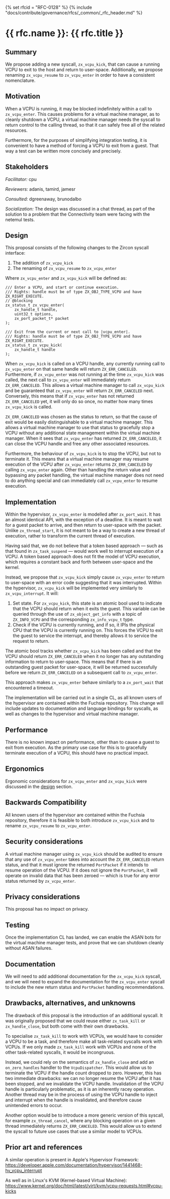 <!-- mdformat off(templates not supported) -->
{% set rfcid = "RFC-0128" %}
{% include "docs/contribute/governance/rfcs/_common/_rfc_header.md" %}
# {{ rfc.name }}: {{ rfc.title }}
<!-- SET the `rfcid` VAR ABOVE. DO NOT EDIT ANYTHING ELSE ABOVE THIS LINE. -->

<!-- mdformat on -->

<!-- This should begin with an H2 element (for example, ## Summary).-->

## Summary

We propose adding a new syscall, `zx_vcpu_kick`, that can cause a running VCPU
to exit to the host and return to user-space. Additionally, we propose renaming
`zx_vcpu_resume` to `zx_vcpu_enter` in order to have a consistent nomenclature.

## Motivation

When a VCPU is running, it may be blocked indefinitely within a call to
`zx_vcpu_enter`. This causes problems for a virtual machine manager, as to
cleanly shutdown a VCPU, a virtual machine manager needs the syscall to return
control to the calling thread, so that it can safely free all of the related
resources.

Furthermore, for the purposes of simplifying integration testing, it is
convenient to have a method of forcing a VCPU to exit from a guest. That way a
test can be written more concisely and precisely.

## Stakeholders

_Facilitator:_ cpu

_Reviewers:_ adanis, tamird, jamesr

_Consulted:_ dgreenaway, brunodalbo

_Socialization:_ The design was discussed in a chat thread, as part of the
solution to a problem that the Connectivity team were facing with the netemul
tests.

## Design

This proposal consists of the following changes to the Zircon syscall interface:

  1. The addition of `zx_vcpu_kick`
  1. The renaming of `zx_vcpu_resume` to `zx_vcpu_enter`

Where `zx_vcpu_enter` and `zx_vcpu_kick` will be defined as:

```fidl
/// Enter a VCPU, and start or continue execution.
/// Rights: handle must be of type ZX_OBJ_TYPE_VCPU and have ZX_RIGHT_EXECUTE.
// @blocking
zx_status_t zx_vcpu_enter(
    zx_handle_t handle,
    uint32_t options,
    zx_port_packet_t* packet
);

/// Exit from the current or next call to |vcpu_enter|.
/// Rights: handle must be of type ZX_OBJ_TYPE_VCPU and have ZX_RIGHT_EXECUTE.
zx_status_t zx_vcpu_kick(
    zx_handle_t handle
);
```

When `zx_vcpu_kick` is called on a VCPU handle, any currently running call to
`zx_vcpu_enter` on that same handle will return `ZX_ERR_CANCELED`. Furthermore,
if `zx_vcpu_enter` was not running at the time `zx_vcpu_kick` was called, the
next call to `zx_vcpu_enter` will immediately return `ZX_ERR_CANCELED`. This
allows a virtual machine manager to call `zx_vcpu_kick` and be guaranteed that
`zx_vcpu_enter` will return `ZX_ERR_CANCELED` next. Conversely, this means that
if `zx_vcpu_enter` has not returned `ZX_ERR_CANCELED` yet, it will only do so
once, no matter how many times `zx_vcpu_kick` is called.

`ZX_ERR_CANCELED` was chosen as the status to return, so that the cause of exit
would be easily distinguishable to a virtual machine manager. This allows a
virtual machine manager to use that status to gracefully stop a VCPU without any
additional state management within the virtual machine manager. When it sees
that `zx_vcpu_enter` has returned `ZX_ERR_CANCELED`, it can close the VCPU
handle and free any other associated resources.

Furthermore, the behaviour of `zx_vcpu_kick` is to stop the VCPU, but not to
terminate it. This means that a virtual machine manager may resume execution of
the VCPU after `zx_vcpu_enter` returns `ZX_ERR_CANCELED` by calling
`zx_vcpu_enter` again. Other than handling the return value and bypassing any
packet handling, the virtual machine manager does not need to do anything
special and can immediately call `zx_vcpu_enter` to resume execution.

## Implementation

Within the hypervisor, `zx_vcpu_enter` is modelled after `zx_port_wait`. It has
an almost identical API, with the exception of a deadline. It is meant to wait
for a guest packet to arrive, and then return to user-space with the packet.
Unlike `zx_thread_start`, it is not meant to be a way to create a new thread of
execution, rather to transform the current thread of execution.

Having said that, we do not believe that a token based approach — such as that
found in `zx_task_suspend` — would work well to interrupt execution of a VCPU. A
token based approach does not fit the model of VCPU execution, which requires a
constant back and forth between user-space and the kernel.

Instead, we propose that `zx_vcpu_kick` simply cause `zx_vcpu_enter` to return
to user-space with an error code suggesting that it was interrupted. Within the
hypervisor, `zx_vcpu_kick` will be implemented very similarly to
`zx_vcpu_interrupt`. It will:

  1. Set state. For `zx_vcpu_kick`, this state is an atomic bool used to
     indicate that the VCPU should return when it exits the guest. This variable
     can be queried through the use of `zx_object_get_info` with a topic of
     `ZX_INFO_VCPU` and the corresponding `zx_info_vcpu_t` type.
  2. Check if the VCPU is currently running, and if so, it IPIs the physical CPU
     that the VCPU is currently running on. This forces the VCPU to exit the
     guest to service the interrupt, and thereby allows it to service the
     request to return.

The atomic bool tracks whether `zx_vcpu_kick` has been called and that the VCPU
should return `ZX_ERR_CANCELED` when it no longer has any outstanding
information to return to user-space. This means that if there is an outstanding
guest packet for user-space, it will be returned successfully before we return
`ZX_ERR_CANCELED` on a subsequent call to `zx_vcpu_enter`.

This approach makes `zx_vcpu_enter` behave similarly to a `zx_port_wait` that
encountered a timeout.

The implementation will be carried out in a single CL, as all known users of the
hypervisor are contained within the Fuchsia repository. This change will include
updates to documentation and language bindings for syscalls, as well as changes
to the hypervisor and virtual machine manager.

## Performance

There is no known impact on performance, other than to cause a guest to exit
from execution. As the primary use case for this is to gracefully terminate
execution of a VCPU, this should have no practical impact.

## Ergonomics

Ergonomic considerations for `zx_vcpu_enter` and `zx_vcpu_kick` were discussed
in the [design](#design) section.

## Backwards Compatibility

All known users of the hypervisor are contained within the Fuchsia repository,
therefore it is feasible to both introduce `zx_vcpu_kick` and to rename
`zx_vcpu_resume` to `zx_vcpu_enter`.

## Security considerations

A virtual machine manager using `zx_vcpu_kick` should be audited to ensure that
any use of `zx_vcpu_enter` takes into account the `ZX_ERR_CANCELED` return
status, and that it must ignore the returned `PortPacket` if it intends to
resume operation of the VCPU. If it does not ignore the `PortPacket`, it will
operate on invalid data that has been zeroed — which is true for any error
status returned by `zx_vcpu_enter`.

## Privacy considerations

This proposal has no impact on privacy.

## Testing

Once the implementation CL has landed, we can enable the ASAN bots for the
virtual machine manager tests, and prove that we can shutdown cleanly without
ASAN failures.

## Documentation

We will need to add additional documentation for the `zx_vcpu_kick` syscall, and
we will need to expand the documentation for the `zx_vcpu_enter` syscall to
include the new return status and `PortPacket` handling recommendations.

## Drawbacks, alternatives, and unknowns

The drawback of this proposal is the introduction of an additional syscall. It
was originally proposed that we could reuse either `zx_task_kill` or
`zx_handle_close`, but both come with their own drawbacks.

To specialise `zx_task_kill` to work with VCPUs, we would have to consider a
VCPU to be a task, and therefore make all task-related syscalls work with VCPUs.
If we only made `zx_task_kill` work with VCPUs and none of the other
task-related syscalls, it would be incongruous.

Instead, we could rely on the semantics of `zx_handle_close` and add an
`on_zero_handles` handler to the `VcpuDispatcher`. This would allow us to
terminate the VCPU if the handle count dropped to zero. However, this has two
immediate drawbacks: we can no longer resume the VCPU after it has been stopped,
and we invalidate the VCPU handle. Invalidation of the VCPU handle is
particularly problematic, as it is an inherently racey operation. Another thread
may be in the process of using the VCPU handle to inject and interrupt when the
handle is invalidated, and therefore cause unintended errors to occur.

Another option would be to introduce a more generic version of this syscall, for
example `zx_thread_cancel`, where any blocking operation on a given thread
immediately returns `ZX_ERR_CANCELED`. This would allow us to extend the syscall
to future use cases that use a similar model to VCPUs.

## Prior art and references

A similar operation is present in Apple's Hypervisor Framework:
https://developer.apple.com/documentation/hypervisor/1441468-hv_vcpu_interrupt

As well as in Linux's KVM (Kernel-based Virtual Machine):
https://www.kernel.org/doc/html/latest/virt/kvm/vcpu-requests.html#vcpu-kicks
